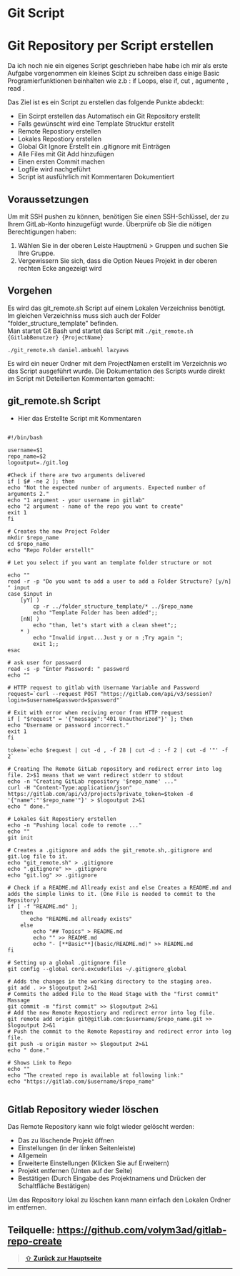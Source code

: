 Git Script  
====

# Git Repository per Script erstellen

Da ich noch nie ein eigenes Script geschrieben habe habe ich mir als erste Aufgabe vorgenommen ein kleines Scipt zu schreiben dass einige Basic Programierfunktionen beinhalten wie z.b : if Loops, else if, cut , agumente , read .

Das Ziel ist es ein Script zu erstellen das folgende Punkte abdeckt:
 - Ein Scirpt erstellen das Automatisch ein Git Repository erstellt 
 - Falls gewünscht wird eine Template Strucktur erstellt
 - Remote Repostiory erstellen
 - Lokales Repostiory erstellen
 - Global Git Ignore Erstellt ein .gitignore mit Einträgen 
 - Alle Files mit Git Add hinzufügen
 - Einen ersten Commit machen
 - Logfile wird nachgeführt 
 - Script ist ausführlich mit Kommentaren Dokumentiert

## Voraussetzungen 

Um mit SSH pushen zu können, benötigen Sie einen SSH-Schlüssel, der zu Ihrem GitLab-Konto hinzugefügt wurde.
Überprüfe ob Sie die nötigen Berechtigungen haben:
1.	Wählen Sie in der oberen Leiste Hauptmenü > Gruppen und suchen Sie Ihre Gruppe.
2.	Vergewissern Sie sich, dass die Option Neues Projekt in der oberen rechten Ecke angezeigt wird


## Vorgehen 
Es wird das git_remote.sh Script auf einem Lokalen Verzeichniss benötigt.  
Im gleichen Verzeichniss muss sich auch der Folder "folder_structure_template" befinden.  
Man startet Git Bash und startet das Script mit `./git_remote.sh {GitlabBenutzer} {ProjectName}`  
```
./git_remote.sh daniel.ambuehl lazyaws
```  
Es wird ein neuer Ordner mit dem ProjectNamen erstellt im Verzeichnis wo das Script ausgeführt wurde.
Die Dokumentation des Scripts wurde direkt im Script mit Deteilierten Kommentarten gemacht:

## git_remote.sh Script

- Hier das Erstellte Script mit Kommentaren
```

#!/bin/bash

username=$1
repo_name=$2
logoutput=./git.log

#Check if there are two arguments delivered 
if [ $# -ne 2 ]; then
echo "Not the expected number of arguments. Expected number of arguments 2."
echo "1 argument - your username in gitlab"
echo "2 argument - name of the repo you want to create"
exit 1
fi

# Creates the new Project Folder
mkdir $repo_name 
cd $repo_name
echo "Repo Folder erstellt"

# Let you select if you want an template folder structure or not

echo ""
read -r -p "Do you want to add a user to add a Folder Structure? [y/n] " input
case $input in
	[yY] )
		cp -r ../folder_structure_template/* ../$repo_name
		echo "Template Folder has been added";;
	[nN] )
		echo "than, let's start with a clean sheet";;
	* )
		echo "Invalid input...Just y or n ;Try again ";
        exit 1;;
esac

# ask user for password
read -s -p "Enter Password: " password
echo ""

# HTTP request to gitlab with Username Variable and Password
request=`curl --request POST "https://gitlab.com/api/v3/session?login=$username&password=$password"`

# Exit with error when reciving eroor from HTTP request
if [ "$request" = '{"message":"401 Unauthorized"}' ]; then
echo "Username or password incorrect."
exit 1
fi

token=`echo $request | cut -d , -f 28 | cut -d : -f 2 | cut -d '"' -f 2`

# Creating The Remote GitLab repository and redirect error into log file. 2>$1 means that we want redirect stderr to stdout
echo -n "Creating GitLab repository '$repo_name' ..."
curl -H "Content-Type:application/json" https://gitlab.com/api/v3/projects?private_token=$token -d '{"name":"'$repo_name'"}' > $logoutput 2>&1
echo " done."

# Lokales Git Repostiory erstellen
echo -n "Pushing local code to remote ..."
echo ""
git init

# Creates a .gitignore and adds the git_remote.sh,.gitignore and git.log file to it.
echo "git_remote.sh" > .gitignore
echo ".gitignore" >> .gitignore
echo "git.log" >> .gitignore

# Check if a README.md Allready exist and else Creates a README.md and adds the simple links to it. (One File is needed to commit to the Repsitory)
if [ -f "README.md" ];
    then
       echo "README.md allready exists"
    else
        echo "## Topics" > README.md
        echo "" >> README.md
        echo "- [**Basic**](basic/README.md)" >> README.md
fi

# Setting up a global .gitignore file
git config --global core.excudefiles ~/.gitignore_global

# Adds the changes in the working directory to the staging area.
git add . >> $logoutput 2>&1
# Commits the added File to the Head Stage with the "first commit" Massage 
git commit -m "first commit" >> $logoutput 2>&1
# Add the new Remote Repostiory and redirect error into log file.
git remote add origin git@gitlab.com:$username/$repo_name.git >> $logoutput 2>&1
# Push the commit to the Remote Repostiroy and redirect error into log file.
git push -u origin master >> $logoutput 2>&1
echo " done."

# Shows Link to Repo
echo ""
echo "The created repo is available at following link:"
echo "https://gitlab.com/$username/$repo_name"
  
```

## Gitlab Repository wieder löschen 
Das Remote Repository kann wie folgt wieder gelöscht werden:
 - Das zu löschende Projekt öffnen
 - Einstellungen (in der linken Seitenleiste)
 - Allgemein
 - Erweiterte Einstellungen (Klicken Sie auf Erweitern)
 - Projekt entfernen (Unten auf der Seite)
 - Bestätigen (Durch Eingabe des Projektnamens und Drücken der Schaltfläche Bestätigen)

 Um das Repository lokal zu löschen kann mann einfach den Lokalen Ordner im entfernen.

Teilquelle: https://github.com/volym3ad/gitlab-repo-create
---

> [⇧ **Zurück zur Hauptseite**](/README.md)

---
